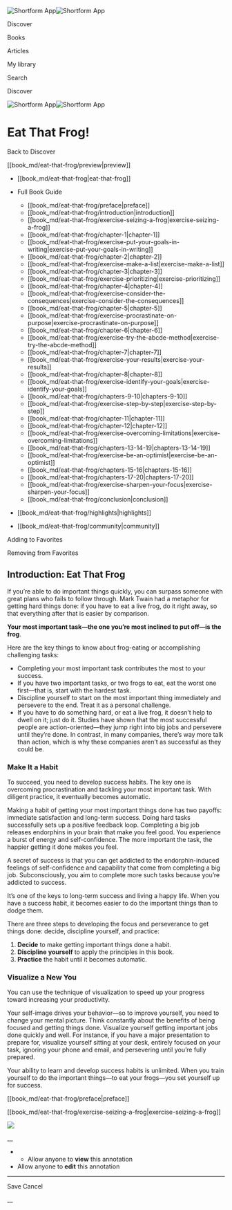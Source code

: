 ![Shortform App](/img/logo.36a2399e.svg)![Shortform App](/img/logo-dark.70c1b072.svg)

Discover

Books

Articles

My library

Search

Discover

![Shortform App](/img/logo.36a2399e.svg)![Shortform App](/img/logo-dark.70c1b072.svg)

# Eat That Frog!

Back to Discover

[[book_md/eat-that-frog/preview|preview]]

  * [[book_md/eat-that-frog|eat-that-frog]]
  * Full Book Guide

    * [[book_md/eat-that-frog/preface|preface]]
    * [[book_md/eat-that-frog/introduction|introduction]]
    * [[book_md/eat-that-frog/exercise-seizing-a-frog|exercise-seizing-a-frog]]
    * [[book_md/eat-that-frog/chapter-1|chapter-1]]
    * [[book_md/eat-that-frog/exercise-put-your-goals-in-writing|exercise-put-your-goals-in-writing]]
    * [[book_md/eat-that-frog/chapter-2|chapter-2]]
    * [[book_md/eat-that-frog/exercise-make-a-list|exercise-make-a-list]]
    * [[book_md/eat-that-frog/chapter-3|chapter-3]]
    * [[book_md/eat-that-frog/exercise-prioritizing|exercise-prioritizing]]
    * [[book_md/eat-that-frog/chapter-4|chapter-4]]
    * [[book_md/eat-that-frog/exercise-consider-the-consequences|exercise-consider-the-consequences]]
    * [[book_md/eat-that-frog/chapter-5|chapter-5]]
    * [[book_md/eat-that-frog/exercise-procrastinate-on-purpose|exercise-procrastinate-on-purpose]]
    * [[book_md/eat-that-frog/chapter-6|chapter-6]]
    * [[book_md/eat-that-frog/exercise-try-the-abcde-method|exercise-try-the-abcde-method]]
    * [[book_md/eat-that-frog/chapter-7|chapter-7]]
    * [[book_md/eat-that-frog/exercise-your-results|exercise-your-results]]
    * [[book_md/eat-that-frog/chapter-8|chapter-8]]
    * [[book_md/eat-that-frog/exercise-identify-your-goals|exercise-identify-your-goals]]
    * [[book_md/eat-that-frog/chapters-9-10|chapters-9-10]]
    * [[book_md/eat-that-frog/exercise-step-by-step|exercise-step-by-step]]
    * [[book_md/eat-that-frog/chapter-11|chapter-11]]
    * [[book_md/eat-that-frog/chapter-12|chapter-12]]
    * [[book_md/eat-that-frog/exercise-overcoming-limitations|exercise-overcoming-limitations]]
    * [[book_md/eat-that-frog/chapters-13-14-19|chapters-13-14-19]]
    * [[book_md/eat-that-frog/exercise-be-an-optimist|exercise-be-an-optimist]]
    * [[book_md/eat-that-frog/chapters-15-16|chapters-15-16]]
    * [[book_md/eat-that-frog/chapters-17-20|chapters-17-20]]
    * [[book_md/eat-that-frog/exercise-sharpen-your-focus|exercise-sharpen-your-focus]]
    * [[book_md/eat-that-frog/conclusion|conclusion]]
  * [[book_md/eat-that-frog/highlights|highlights]]
  * [[book_md/eat-that-frog/community|community]]



Adding to Favorites 

Removing from Favorites 

## Introduction: Eat That Frog

If you’re able to do important things quickly, you can surpass someone with great plans who fails to follow through. Mark Twain had a metaphor for getting hard things done: if you have to eat a live frog, do it right away, so that everything after that is easier by comparison.

**Your most important task—the one you’re most inclined to put off—is the frog**.

Here are the key things to know about frog-eating or accomplishing challenging tasks:

  * Completing your most important task contributes the most to your success.
  * If you have two important tasks, or two frogs to eat, eat the worst one first—that is, start with the hardest task.
  * Discipline yourself to start on the most important thing immediately and persevere to the end. Treat it as a personal challenge. 
  * If you have to do something hard, or eat a live frog, it doesn’t help to dwell on it; just do it. Studies have shown that the most successful people are action-oriented—they jump right into big jobs and persevere until they’re done. In contrast, in many companies, there’s way more talk than action, which is why these companies aren’t as successful as they could be.



### Make It a Habit

To succeed, you need to develop success habits. The key one is overcoming procrastination and tackling your most important task. With diligent practice, it eventually becomes automatic.

Making a habit of getting your most important things done has two payoffs: immediate satisfaction and long-term success. Doing hard tasks successfully sets up a positive feedback loop. Completing a big job releases endorphins in your brain that make you feel good. You experience a burst of energy and self-confidence. The more important the task, the happier getting it done makes you feel.

A secret of success is that you can get addicted to the endorphin-induced feelings of self-confidence and capability that come from completing a big job. Subconsciously, you aim to complete more such tasks because you’re addicted to success.

It’s one of the keys to long-term success and living a happy life. When you have a success habit, it becomes easier to do the important things than to dodge them.

There are three steps to developing the focus and perseverance to get things done: decide, discipline yourself, and practice:

  1. **Decide** to make getting important things done a habit.
  2. **Discipline** **yourself** to apply the principles in this book.
  3. **Practice** the habit until it becomes automatic.



### Visualize a New You

You can use the technique of visualization to speed up your progress toward increasing your productivity.

Your self-image drives your behavior—so to improve yourself, you need to change your mental picture. Think constantly about the benefits of being focused and getting things done. Visualize yourself getting important jobs done quickly and well. For instance, if you have a major presentation to prepare for, visualize yourself sitting at your desk, entirely focused on your task, ignoring your phone and email, and persevering until you’re fully prepared.

Your ability to learn and develop success habits is unlimited. When you train yourself to do the important things—to eat your frogs—you set yourself up for success.

[[book_md/eat-that-frog/preface|preface]]

[[book_md/eat-that-frog/exercise-seizing-a-frog|exercise-seizing-a-frog]]

![](https://bat.bing.com/action/0?ti=56018282&Ver=2&mid=9201ea35-c6ab-47dd-b3bc-12293c312be6&sid=49fff5b0636c11eeb9c611038afc8668&vid=4a005010636c11ee80c703d4c4a7acd5&vids=0&msclkid=N&pi=0&lg=en-US&sw=800&sh=600&sc=24&nwd=1&tl=Shortform%20%7C%20Book&p=https%3A%2F%2Fwww.shortform.com%2Fapp%2Fbook%2Feat-that-frog%2Fintroduction&r=&lt=284&evt=pageLoad&sv=1&rn=962741)

__

  *   * Allow anyone to **view** this annotation
  * Allow anyone to **edit** this annotation



* * *

Save Cancel

__



